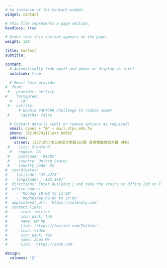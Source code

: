 ```yaml
---
# An instance of the Contact widget.
widget: contact

# This file represents a page section.
headless: true

# Order that this section appears on the page.
weight: 130

title: Contact
subtitle:

content:
  # Automatically link email and phone or display as text?
  autolink: true

  # Email form provider
#  form:
 #   provider: netlify
#    formspree:
  #    id:
 #   netlify:
      # Enable CAPTCHA challenge to reduce spam?
 #     captcha: false

  # Contact details (edit or remove options as required)
  email: cywei + "@" + mail.ntpu.edu.tw
  phone: (02)86741111ext 68802
  address:
    street: (237)新北市三峽區大學路151號 音律電機資訊大樓 8F05
 #    city: Stanford
  #   region: CA
 #    postcode: '94305'
 #    country: United States
 #    country_code: US
#  coordinates:
#    latitude: '37.4275'
#    longitude: '-122.1697'
#  directions: Enter Building 1 and take the stairs to Office 200 on Floor 2
#  office_hours:
#    - 'Monday 10:00 to 13:00'
#    - 'Wednesday 09:00 to 10:00'
#  appointment_url: 'https://calendly.com'
#  contact_links:
#    - icon: twitter
#      icon_pack: fab
#      name: DM Me
#      link: 'https://twitter.com/Twitter'
#    - icon: video
#      icon_pack: fas
#      name: Zoom Me
#      link: 'https://zoom.com'

design:
  columns: '2'
---
```


